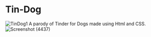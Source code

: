 # Tin-Dog
![TinDog1](https://user-images.githubusercontent.com/95875960/208317618-2ca2819d-1fd1-469f-a6c0-44c425e88a82.png)
A parody of Tinder for Dogs made using Html and CSS.
![Screenshot (4437)](https://user-images.githubusercontent.com/95875960/208317626-8de12791-a6af-4bec-97de-cd125ad87213.png)

